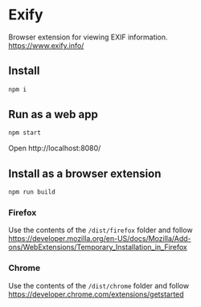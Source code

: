 # Exify
Browser extension for viewing EXIF information.  
https://www.exify.info/

## Install
```bash
npm i
```

## Run as a web app
```bash
npm start
```
Open http://localhost:8080/

## Install as a browser extension
```bash
npm run build
```
### Firefox
Use the contents of the `/dist/firefox` folder and follow https://developer.mozilla.org/en-US/docs/Mozilla/Add-ons/WebExtensions/Temporary_Installation_in_Firefox
### Chrome
Use the contents of the `/dist/chrome` folder and follow https://developer.chrome.com/extensions/getstarted
